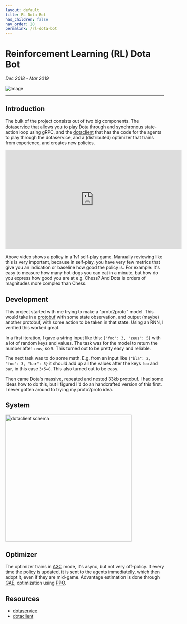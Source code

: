 ```yaml
---
layout: default
title: RL Dota Bot
has_children: false
nav_order: 20
permalink: /rl-dota-bot
---
```


# Reinforcement Learning (RL) Dota Bot

*Dec 2018 - Mar 2019*<br />

![Image](https://github.com/TimZaman/dotaservice/blob/master/demo.gif?raw=true)

-----

## Introduction

The bulk of the project consists out of two big components.
The [dotaservice](https://github.com/TimZaman/dotaservice) that allows you to play Dota through
and synchronous state-action loop using gRPC, and the
[dotaclient](https://github.com/TimZaman/dotaclient) that has the code for the agents to play
through the dotaservice, and a (distributed) optimizer that trains from experience, and creates
new policies.

<iframe width="560" height="315" src="https://www.youtube.com/embed/TzJVpDmeBbg" frameborder="0" allow="accelerometer; autoplay; encrypted-media; gyroscope; picture-in-picture" allowfullscreen></iframe>

Above video shows a policy in a 1v1 self-play game. Manually reviewing like this is very important,
because in self-play, you have very few metrics that give you an indication or baseline how good
the policy is. For example: it's easy to measure how many hot-dogs you can eat in a minute, but
how do you express how good you are at e.g. Chess? And Dota is orders of magnitudes more complex
than Chess.

## Development

This project started with me trying to make a "proto2proto" model. This would take in a
[protobuf](https://en.wikipedia.org/wiki/Protocol_Buffers) with some state observation, and output
(maybe) another protobuf, with some action to be taken in that state. Using an RNN, I verified this
worked great. 

In a first iteration, I gave a string input like this: ```{"foo": 3, "zeus": 5}``` with a lot of
random keys and values. The task was for the model to return the number after `zeus`; so `5`. This
turned out to be pretty easy and reliable.

The next task was to do some math. E.g. from an input like ```{"bla": 2, "foo": 3, "bar": 5}```
it should add up all the values after the keys `foo` and `bar`, in this case `3+5=8`. This also
turned out to be easy.

Then came Dota's massive, repeated and nested 33kb protobuf. I had some ideas how to do this, but
I figured I'd do an handcrafted version of this first. I never gotten around to trying my
proto2proto idea.

## System

<img src="https://github.com/TimZaman/dotaclient/blob/master/dotaclient.png?raw=true" alt="dotaclient schema" width="400"/>

## Optimizer

The optimizer trains in [A3C](https://arxiv.org/pdf/1602.01783) mode, it's async, but not very
off-policy. It every time the policy is updated, it is sent to the agents immediatelly, which then
adopt it, even if they are mid-game. Advantage estimation is done through
[GAE](https://arxiv.org/abs/1506.02438), optimization using [PPO](https://arxiv.org/abs/1707.06347).


## Resources

* [dotaservice](https://github.com/TimZaman/dotaservice)
* [dotaclient](https://github.com/TimZaman/dotaclient)

